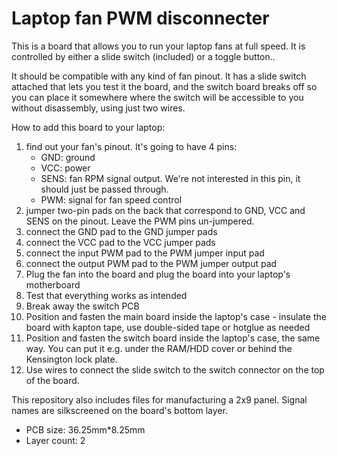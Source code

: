 # Laptop fan PWM disconnecter

This is a board that allows you to run your laptop fans at full speed.
It is controlled by either a slide switch (included) or a toggle button..

It should be compatible with any kind of fan pinout. It has a slide switch attached that lets you test it the board,
and the switch board breaks off so you can place it somewhere where the switch will be accessible to you without disassembly,
using just two wires.

How to add this board to your laptop:

1) find out your fan's pinout. It's going to have 4 pins:
    - GND: ground
    - VCC: power
    - SENS: fan RPM signal output. We're not interested in this pin, it should just be passed through.
    - PWM: signal for fan speed control
2) jumper two-pin pads on the back that correspond to GND, VCC and SENS on the pinout. Leave the PWM pins un-jumpered.
3) connect the GND pad to the GND jumper pads
4) connect the VCC pad to the VCC jumper pads
5) connect the input PWM pad to the PWM jumper input pad
6) connect the output PWM pad to the PWM jumper output pad
7) Plug the fan into the board and plug the board into your laptop's motherboard
8) Test that everything works as intended
9) Break away the switch PCB
10) Position and fasten the main board inside the laptop's case - insulate the board with kapton tape, use double-sided tape or hotglue as needed
11) Position and fasten the switch board inside the laptop's case, the same way. You can put it e.g. under the RAM/HDD cover or behind the Kensington lock plate.
12) Use wires to connect the slide switch to the switch connector on the top of the board.

This repository also includes files for manufacturing a 2x9 panel.
Signal names are silkscreened on the board's bottom layer.

- PCB size: 36.25mm*8.25mm
- Layer count: 2
